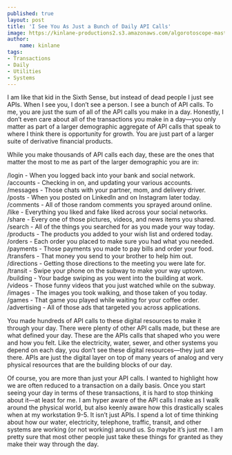 ```yaml
---
published: true
layout: post
title: 'I See You As Just a Bunch of Daily API Calls'
image: https://kinlane-productions2.s3.amazonaws.com/algorotoscope-master/blue-circuit-face-mosaic.jpg
author:
    name: kinlane
tags:
- Transactions
- Daily
- Utilities
- Systems
---
```

I am like that kid in the Sixth Sense, but instead of dead people I just see APIs. When I see you, I don’t see a person. I see a bunch of API calls. To me, you are just the sum of all of the API calls you make in a day. Honestly, I don’t even care about all of the transactions you make in a day—you only matter as part of a larger demographic aggregate of API calls that speak to where I think there is opportunity for growth. You are just part of a larger suite of derivative financial products.

While you make thousands of API calls each day, these are the ones that matter the most to me as part of the larger demographic you are in:

/login - When you logged back into your bank and social network.
/accounts - Checking in on, and updating your various accounts.
/messages - Those chats with your partner, mom, and delivery driver.
/posts - When you posted on LinkedIn and on Instagram later today.
/comments - All of those random comments you sprayed around online.
/like - Everything you liked and fake liked across your social networks.
/share - Every one of those pictures, videos, and news items you shared.
/search - All of the things you searched for as you made your way today.
/products - The products you added to your wish list and ordered today.
/orders - Each order you placed to make sure you had what you needed.
/payments - Those payments you made to pay bills and order your food.
/transfers - That money you send to your brother to help him out.
/directions - Getting those directions to the meeting you were late for.
/transit - Swipe your phone on the subway to make your way uptown.
/building - Your badge swiping as you went into the building at work.
/videos - Those funny videos that you just watched while on the subway.
/images - The images you took walking, and those taken of you today.
/games - That game you played while waiting for your coffee order.
/advertising - All of those ads that targeted you across applications.

You made hundreds of API calls to these digital resources to make it through your day. There were plenty of other API calls made, but these are what defined your day. These are the APIs calls that shaped who you were and how you felt. Like the electricity, water, sewer, and other systems you depend on each day, you don’t see these digital resources—they just are there. APIs are just the digital layer on top of many years of analog and very physical resources that are the building blocks of our day.

Of course, you are more than just your API calls. I wanted to highlight how we are often reduced to a transaction on a daily basis. Once you start seeing your day in terms of these transactions, it is hard to stop thinking about it—at least for me. I am hyper aware of the API calls I make as I walk around the physical world, but also keenly aware how this drastically scales when at my workstation 9-5. It isn’t just APIs. I spend a lot of time thinking about how our water, electricity, telephone, traffic, transit, and other systems are working (or not working) around us. So maybe it’s just me. I am pretty sure that most other people just take these things for granted as they make their way through the day. 